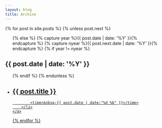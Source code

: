 ```yaml
---
layout: blog
title: Archive
---
```

<section class="archive">
  
{% for post in site.posts %}
  {% unless post.next %}
  <ul class="archive-container">
  {% else %}
  {% capture year %}{{ post.date | date: '%Y' }}{% endcapture %}
  {% capture nyear %}{{ post.next.date | date: '%Y' }}{% endcapture %}
  {% if year != nyear %}
  </ul>
  <h2>{{ post.date | date: '%Y' }}</h2>
  <ul class="past">
  {% endif %}
  {% endunless %}
    <a href="{{ post.url }}">
       <li>
            <h2>{{ post.title }}</h2>
        
            <time>&nbsp;{{ post.date | date:"%d %b" }}</time>
        </li>
    </a>
{% endfor %}
  </ul>
</section>
